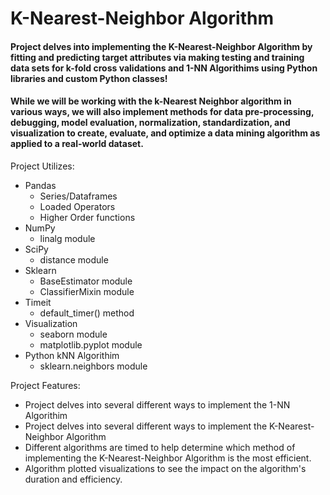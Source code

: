 # K-Nearest-Neighbor Algorithm

#### Project delves into implementing the K-Nearest-Neighbor Algorithm by fitting and predicting target attributes via making testing and training data sets for k-fold cross validations and 1-NN Algorithims using Python libraries and custom Python classes!

#### While we will be working with the k-Nearest Neighbor algorithm in various ways, we will also implement methods for data pre-processing, debugging, model evaluation, normalization, standardization, and visualization to create, evaluate, and optimize a data mining algorithm as applied to a real-world dataset.

Project Utilizes:
- Pandas
  - Series/Dataframes
  - Loaded Operators
  - Higher Order functions
- NumPy
  - linalg module
- SciPy
  - distance module
- Sklearn
  - BaseEstimator module
  - ClassifierMixin module
- Timeit
  - default_timer() method
- Visualization
  - seaborn module
  - matplotlib.pyplot module
- Python kNN Algorithim
  - sklearn.neighbors module


Project Features:
- Project delves into several different ways to implement the 1-NN Algorithim
- Project delves into several different ways to implement the K-Nearest-Neighbor Algorithm
- Different algorithms are timed to help determine which method of implementing the K-Nearest-Neighbor Algorithm is the most efficient.
- Algorithm plotted visualizations to see the impact on the algorithm's duration and efficiency.
